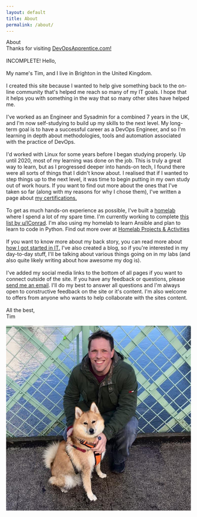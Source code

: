 ```yaml
---
layout: default
title: About
permalink: /about/
---
```

<div class="introheader">
About
</div>
<div class="tagline">
Thanks for visiting <a href="/">DevOpsApprentice.com!</a>
</div>﻿
<article class="post">
  <div class="post-content">
INCOMPLETE!
Hello,
<br><br>
My name's Tim, and I live in Brighton in the United Kingdom.
<br><br>
I created this site because I wanted to help give something back to the
on-line community that's helped me reach so many of my IT goals. I hope that it
helps you with something in the way that so many other sites have helped me.  
<br><br>
I've worked as an Engineer and Sysadmin for a combined 7 years in the UK, and I'm now
self-studying to build up my skills to the next level. My long-term goal is to
have a successful career as a DevOps Engineer, and so I'm learning
in depth about methodologies, tools and automation associated with the practice
of DevOps.
<br><br>
I'd worked with Linux for some years before I began studying properly. Up until
2020, most of my learning was done on the job. This is truly a great way to learn,
but as I progressed deeper into hands-on tech, I found there were all sorts of things
that I didn't know about. I realised that if I wanted to step things up to the next
level, it was time to begin putting in my own study out of work hours. If you want
to find out more about the ones that I've taken so far (along with my reasons
for why I chose them), I've written a page about <a href="/mycertifications">my certifications.</a>
<br><br>
To get as much hands-on experience as possible, I've built a
<a href="/myhomelab/">homelab</a> where I spend a lot of my spare time. I'm
currently working to complete
<a href="https://www.reddit.com/r/linuxadmin/comments/2s924h/how_did_you_get_your_start/cnnw1ma/?utm_content=permalink&utm_medium=user&utm_source=reddit&utm_name=frontpage">
this list by u/IConrad</a>. I'm also using my homelab to learn Ansible and plan
to learn to code in Python. Find out more over at <a href="/homelab/">Homelab
Projects & Activities</a>    
<br><br>
If you want to know more about my back story, you can read more about  <a href="/mystory/part1">how I got started in IT.</a> I've also created a blog, so if you're interested in my day-to-day
stuff, I'll be talking about various things going on in my labs
(and also quite likely writing about how awesome my dog is).
<br><br>
I've added my social media links to the bottom of all pages if you want to connect
outside of the site. If you have any feedback or questions, please <a href="mailto:info@devopsapprentice.com">send me an email</a>. I'll do my best to
answer all questions and I'm always open to constructive feedback on the site or it's content. 
I'm also welcome to offers from anyone who wants to help collaborate with the sites
content.
<br><br>
All the best,<br>
Tim
<br><br>
<img src="/_pictures/frazeyandme.jpg">
</div>
